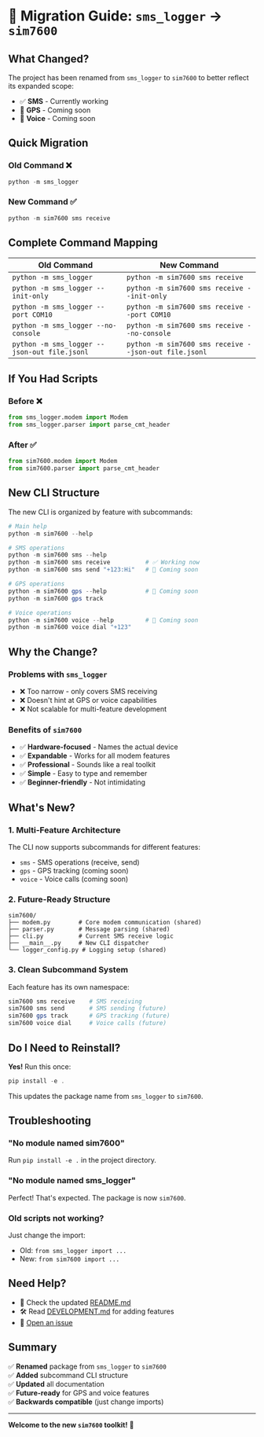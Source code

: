 # 🚀 Migration Guide: `sms_logger` → `sim7600`

## What Changed?

The project has been renamed from `sms_logger` to `sim7600` to better reflect its expanded scope:
- ✅ **SMS** - Currently working
- 🚧 **GPS** - Coming soon
- 🚧 **Voice** - Coming soon

## Quick Migration

### Old Command ❌
```powershell
python -m sms_logger
```

### New Command ✅
```powershell
python -m sim7600 sms receive
```

## Complete Command Mapping

| Old Command | New Command |
|------------|-------------|
| `python -m sms_logger` | `python -m sim7600 sms receive` |
| `python -m sms_logger --init-only` | `python -m sim7600 sms receive --init-only` |
| `python -m sms_logger --port COM10` | `python -m sim7600 sms receive --port COM10` |
| `python -m sms_logger --no-console` | `python -m sim7600 sms receive --no-console` |
| `python -m sms_logger --json-out file.jsonl` | `python -m sim7600 sms receive --json-out file.jsonl` |

## If You Had Scripts

### Before ❌
```python
from sms_logger.modem import Modem
from sms_logger.parser import parse_cmt_header
```

### After ✅
```python
from sim7600.modem import Modem
from sim7600.parser import parse_cmt_header
```

## New CLI Structure

The new CLI is organized by feature with subcommands:

```powershell
# Main help
python -m sim7600 --help

# SMS operations
python -m sim7600 sms --help
python -m sim7600 sms receive          # ✅ Working now
python -m sim7600 sms send "+123:Hi"   # 🚧 Coming soon

# GPS operations  
python -m sim7600 gps --help           # 🚧 Coming soon
python -m sim7600 gps track

# Voice operations
python -m sim7600 voice --help         # 🚧 Coming soon
python -m sim7600 voice dial "+123"
```

## Why the Change?

### Problems with `sms_logger`
- ❌ Too narrow - only covers SMS receiving
- ❌ Doesn't hint at GPS or voice capabilities
- ❌ Not scalable for multi-feature development

### Benefits of `sim7600`
- ✅ **Hardware-focused** - Names the actual device
- ✅ **Expandable** - Works for all modem features
- ✅ **Professional** - Sounds like a real toolkit
- ✅ **Simple** - Easy to type and remember
- ✅ **Beginner-friendly** - Not intimidating

## What's New?

### 1. Multi-Feature Architecture
The CLI now supports subcommands for different features:
- `sms` - SMS operations (receive, send)
- `gps` - GPS tracking (coming soon)
- `voice` - Voice calls (coming soon)

### 2. Future-Ready Structure
```
sim7600/
├── modem.py        # Core modem communication (shared)
├── parser.py       # Message parsing (shared)
├── cli.py          # Current SMS receive logic
├── __main__.py     # New CLI dispatcher
└── logger_config.py # Logging setup (shared)
```

### 3. Clean Subcommand System
Each feature has its own namespace:
```powershell
sim7600 sms receive    # SMS receiving
sim7600 sms send       # SMS sending (future)
sim7600 gps track      # GPS tracking (future)
sim7600 voice dial     # Voice calls (future)
```

## Do I Need to Reinstall?

**Yes!** Run this once:

```powershell
pip install -e .
```

This updates the package name from `sms_logger` to `sim7600`.

## Troubleshooting

### "No module named sim7600"
Run `pip install -e .` in the project directory.

### "No module named sms_logger"
Perfect! That's expected. The package is now `sim7600`.

### Old scripts not working?
Just change the import:
- Old: `from sms_logger import ...`
- New: `from sim7600 import ...`

## Need Help?

- 📖 Check the updated [README.md](README.md)
- 🛠️ Read [DEVELOPMENT.md](DEVELOPMENT.md) for adding features
- 🐛 [Open an issue](https://github.com/YOUR_USERNAME/sim7600-tutorial/issues)

## Summary

✅ **Renamed** package from `sms_logger` to `sim7600`  
✅ **Added** subcommand CLI structure  
✅ **Updated** all documentation  
✅ **Future-ready** for GPS and voice features  
✅ **Backwards compatible** (just change imports)

---

**Welcome to the new `sim7600` toolkit!** 🎉

